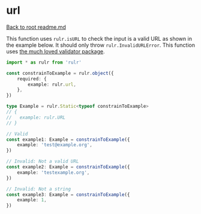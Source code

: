 # url

[Back to root readme.md](../../../readme.md)

This function uses `rulr.isURL` to check the input is a valid URL as shown in the example below. It should only throw `rulr.InvalidURLError`. This function uses [the much loved validator package](https://github.com/validatorjs/validator.js).

```ts
import * as rulr from 'rulr'

const constrainToExample = rulr.object({
	required: {
		example: rulr.url,
	},
})

type Example = rulr.Static<typeof constrainToExample>
// {
//   example: rulr.URL
// }

// Valid
const example1: Example = constrainToExample({
	example: 'test@example.org',
})

// Invalid: Not a valid URL
const example2: Example = constrainToExample({
	example: 'testexample.org',
})

// Invalid: Not a string
const example3: Example = constrainToExample({
	example: 1,
})
```
